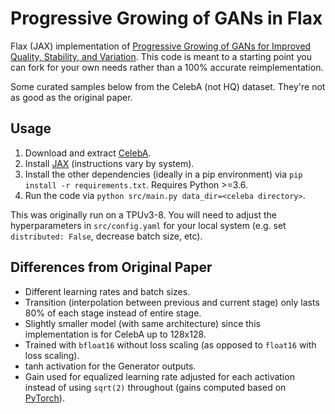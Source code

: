 # Progressive Growing of GANs in Flax

Flax (JAX) implementation of [Progressive Growing of GANs for Improved Quality, Stability, and Variation](https://research.nvidia.com/sites/default/files/pubs/2017-10_Progressive-Growing-of/karras2018iclr-paper.pdf).
This code is meant to a starting point you can fork for your own needs rather than a 100% accurate reimplementation.

Some curated samples below from the CelebA (not HQ) dataset.
They're not as good as the original paper.

<!-- TODO: insert examples -->

## Usage

1. Download and extract [CelebA](http://mmlab.ie.cuhk.edu.hk/projects/CelebA.html).
2. Install [JAX](https://github.com/google/jax/) (instructions vary by system).
2. Install the other dependencies (ideally in a pip environment) via `pip install -r requirements.txt`. Requires Python >=3.6.
3. Run the code via `python src/main.py data_dir=<celeba directory>`.

This was originally run on a TPUv3-8.
You will need to adjust the hyperparameters in `src/config.yaml` for your local system (e.g. set `distributed: False`, decrease batch size, etc).

## Differences from Original Paper

- Different learning rates and batch sizes.
- Transition (interpolation between previous and current stage) only lasts 80% of each stage instead of entire stage.
- Slightly smaller model (with same architecture) since this implementation is for CelebA up to 128x128.
- Trained with `bfloat16` without loss scaling (as opposed to `float16` with loss scaling).
- tanh activation for the Generator outputs.
- Gain used for equalized learning rate adjusted for each activation instead of using `sqrt(2)` throughout (gains computed based on [PyTorch](https://pytorch.org/docs/stable/nn.init.html#torch.nn.init.calculate_gain)).
